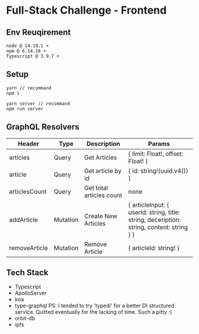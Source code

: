 # Full-Stack Challenge - Frontend

## Env Reuqirement

```
node @ 14.19.1 + 
npm @ 6.14.16 +
Typescript @ 3.9.7 +
```

## Setup

```
yarn // recommand
npm i
```

```
yarn server // recommand
npm run server
```

## GraphQL Resolvers

| Header | Type | Description | Params |
| ------ | ------ | ------ | ------ |
| articles | Query | Get Articles | { limit: Float!, offset: Float! } |
| article | Query | Get article by id | { id: string!(uuid.v4()) } |
| articlesCount | Query | Get total articles count | none |
| addArticle | Mutation | Create New Articles | { articleInput: { userId: string, title: string, deceription: string, content: string } } |
| removeArticle | Mutation | Remove Article | { articleId: string! } |

## Tech Stack

* Typescript
* ApolloServer
* koa
* type-graphql PS: I tended to try 'typedi' for a better DI structured service. Quitted eventually for the lacking of time. Such a pitty :(
* orbit-db
* ipfs

